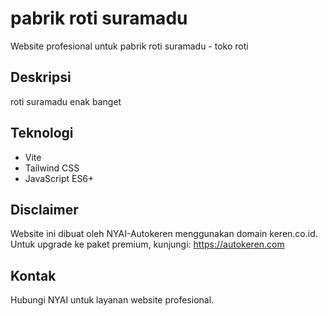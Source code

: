 # pabrik roti suramadu

Website profesional untuk pabrik roti suramadu - toko roti

## Deskripsi
roti suramadu enak banget

## Teknologi
- Vite
- Tailwind CSS
- JavaScript ES6+

## Disclaimer
Website ini dibuat oleh NYAI-Autokeren menggunakan domain keren.co.id.
Untuk upgrade ke paket premium, kunjungi: https://autokeren.com

## Kontak
Hubungi NYAI untuk layanan website profesional.
